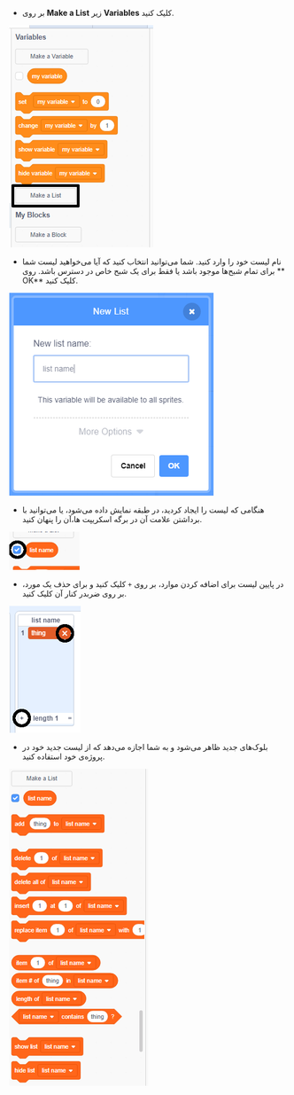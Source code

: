 + بر روی **Make a List** زیر **Variables** کلیک کنید.

![یک لیست ایجاد کنید](images/make-a-list-annotated.png)

+ نام لیست خود را وارد کنید. شما می‌توانید انتخاب کنید که آیا می‌خواهید لیست شما برای تمام شبح‌ها موجود باشد یا فقط برای یک شبح خاص در دسترس باشد. روی ** OK** کلیک کنید.

![نام لیست](images/list-name.png)

+ هنگامی که لیست را ایجاد کردید، در طبقه نمایش داده می‌شود، یا می‌توانید با برداشتن علامت آن در برگه اسکریپت ها،آن را پنهان کنید.

![نمایش/پنهان کردن لیست](images/list-show-hide-annotated.png)

+ در پایین لیست برای اضافه کردن موارد، بر روی `+` کلیک کنید و برای حذف یک مورد، بر روی ضربدر کنار آن کلیک کنید.

![نمایش/پنهان کردن لیست](images/list-add-delete-annotated.png)

+ بلوک‌های جدید ظاهر می‌شود و به شما اجازه می‌دهد که از لیست جدید خود در پروژه‌ی خود استفاده کنید.

![بلوک‌های لیست](images/list-blocks.png)